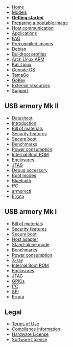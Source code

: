 * [Home](https://github.com/f-secure-foundry/usbarmory/wiki)
* [Models](https://github.com/f-secure-foundry/usbarmory/wiki/Models)
* [**Getting started**](https://github.com/f-secure-foundry/usbarmory/wiki/Starting)
* [Preparing a bootable image](https://github.com/f-secure-foundry/usbarmory/wiki/Preparing-a-bootable-image)
* [Host communication](https://github.com/f-secure-foundry/usbarmory/wiki/Host-communication)
* [Applications](https://github.com/f-secure-foundry/usbarmory/wiki/Applications)
* [FAQ](https://github.com/f-secure-foundry/usbarmory/wiki/Frequently-Asked-Questions-(FAQ))
* [Precompiled images](https://github.com/f-secure-foundry/usbarmory/wiki/Available-images)
* [Debian](https://github.com/f-secure-foundry/usbarmory/wiki/Preparing-a-bootable-image)
* [Buildroot profiles](https://github.com/f-secure-foundry/usbarmory/tree/master/software/buildroot)
* [Arch Linux ARM](http://archlinuxarm.org/platforms/armv7/freescale/usb-armory)
* [Kali Linux](https://www.kali.org/docs/arm/kali-linux-usb-armory/)
* [Genode OS](https://github.com/f-secure-foundry/usbarmory/wiki/Genode-OS)
* [TamaGo](https://github.com/f-secure-foundry/tamago/tree/master/board/f-secure/usbarmory)
* [GoKey](https://github.com/f-secure-foundry/GoKey)
* [External resources](https://github.com/f-secure-foundry/usbarmory/wiki/External-resources)
* [Support](https://github.com/f-secure-foundry/usbarmory/wiki#support)

## USB armory Mk II

* [Datasheet](https://github.com/f-secure-foundry/usbarmory/wiki/media/usbarmory-mark-two-datasheet-rev1.0.pdf)
* [Introduction](https://github.com/f-secure-foundry/usbarmory/wiki/Mk-II-Introduction)
* [Bill of materials](https://f-secure-foundry.github.io/BOM/usbarmory-mark-two.html)
* [Security features](https://github.com/f-secure-foundry/usbarmory/wiki/Hardware-security-features-(Mk-II))
* [Secure boot](https://github.com/f-secure-foundry/usbarmory/wiki/Secure-boot-(Mk-II))
* [Benchmarks](https://github.com/f-secure-foundry/usbarmory/wiki/Benchmarks-(Mk-II))
* [Power consumption](https://github.com/f-secure-foundry/usbarmory/wiki/Power-consumption)
* [Internal Boot ROM](https://github.com/f-secure-foundry/usbarmory/wiki/Internal-Boot-ROM-(Mk-II))
* [Enclosures](https://github.com/f-secure-foundry/usbarmory/wiki/Enclosures-(Mk-II))
* [JTAG](https://github.com/f-secure-foundry/usbarmory/wiki/JTAG-(Mk-II))
* [Debug accessory](https://github.com/f-secure-foundry/usbarmory/tree/master/hardware/mark-two-debug-accessory)
* [Boot modes](https://github.com/f-secure-foundry/usbarmory/wiki/Boot-Modes-(Mk-II))
* [Bluetooth](https://github.com/f-secure-foundry/usbarmory/wiki/Bluetooth)
* [I²C](https://github.com/f-secure-foundry/usbarmory/wiki/I²C-(Mk-II))
* [armoryctl](https://github.com/f-secure-foundry/armoryctl)
* [Errata](https://github.com/f-secure-foundry/usbarmory/wiki/Errata-(Mk-II))

## USB armory Mk I

* [Bill of materials](https://f-secure-foundry.github.io/BOM/usbarmory-mark-one.html)
* [Security features](https://github.com/f-secure-foundry/usbarmory/wiki/Hardware-security-features-(Mk-I))
* [Secure boot](https://github.com/f-secure-foundry/usbarmory/wiki/Secure-boot-(Mk-I))
* [Host adapter](https://github.com/f-secure-foundry/usbarmory/wiki/Host-adapter)
* [Stand-alone mode](https://github.com/f-secure-foundry/usbarmory/wiki/Host-adapter)
* [Benchmarks](https://github.com/f-secure-foundry/usbarmory/wiki/Benchmarks)
* [Power consumption](https://github.com/f-secure-foundry/usbarmory/wiki/Power-consumption)
* [X-ray](https://github.com/f-secure-foundry/usbarmory/wiki/X-ray)
* [Internal Boot ROM](https://github.com/f-secure-foundry/usbarmory/wiki/Internal-Boot-ROM-(Mk-I))
* [Enclosures](https://github.com/f-secure-foundry/usbarmory/wiki/Enclosures-(Mk-I))
* [JTAG](https://github.com/f-secure-foundry/usbarmory/wiki/JTAG-(Mk-I))
* [GPIOs](https://github.com/f-secure-foundry/usbarmory/wiki/GPIOs)
* [I²C](https://github.com/f-secure-foundry/usbarmory/wiki/I²C)
* [SPI](https://github.com/f-secure-foundry/usbarmory/wiki/SPI)
* [Errata](https://github.com/f-secure-foundry/usbarmory/wiki/Errata-(Mk-I))

## Legal

* [Terms of Use](https://github.com/f-secure-foundry/usbarmory/wiki/Terms-of-Use)
* [Compliance information](https://github.com/f-secure-foundry/usbarmory/wiki/Compliance-information)
* [Hardware License](https://ohwr.org/cernohl)
* [Software License](https://www.gnu.org/licenses/gpl-3.0.en.html)
